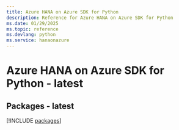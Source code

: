 ```yaml
---
title: Azure HANA on Azure SDK for Python
description: Reference for Azure HANA on Azure SDK for Python
ms.date: 01/29/2025
ms.topic: reference
ms.devlang: python
ms.service: hanaonazure
---
```

# Azure HANA on Azure SDK for Python - latest
## Packages - latest
[!INCLUDE [packages](hana-on-azure-index.md)]